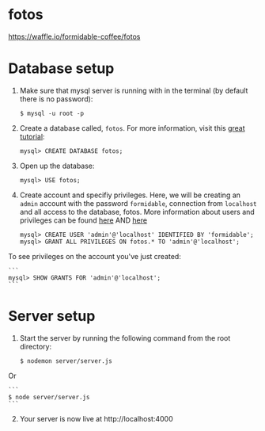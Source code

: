 # fotos

https://waffle.io/formidable-coffee/fotos

# Database setup

1. Make sure that mysql server is running with in the terminal (by default there is no password):

    ```
    $ mysql -u root -p
    ```
2. Create a database called, `fotos`. For more information, visit this [great tutorial](https://www.digitalocean.com/community/tutorials/a-basic-mysql-tutorial):

    ```
    mysql> CREATE DATABASE fotos;
    ```
3. Open up the database:

    ```
    mysql> USE fotos;
    ```
4. Create account and specifiy privileges. Here, we will be creating an `admin` account with the password `formidable`, connection from `localhost` and all access to the database, fotos. More information about users and privileges can be found [here](http://dev.mysql.com/doc/refman/5.7/en/adding-users.html "mysql Docs") AND [here](https://www.digitalocean.com/community/tutorials/how-to-create-a-new-user-and-grant-permissions-in-mysql "Digital Ocean's How-to")

    ```
    mysql> CREATE USER 'admin'@'localhost' IDENTIFIED BY 'formidable';
    mysql> GRANT ALL PRIVILEGES ON fotos.* TO 'admin'@'localhost';
    ```
  To see privileges on the account you've just created:

    ```
    mysql> SHOW GRANTS FOR 'admin'@'localhost';
    ```
# Server setup

1. Start the server by running the following command from the root directory:

    ```
    $ nodemon server/server.js
    ```
Or

    ```
    $ node server/server.js
    ```
2. Your server is now live at http://localhost:4000